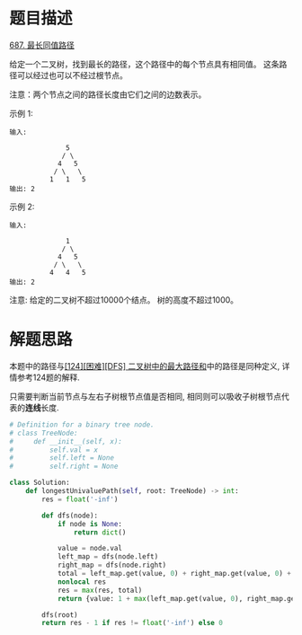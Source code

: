 # 题目描述

[687. 最长同值路径](https://leetcode-cn.com/problems/longest-univalue-path/)

给定一个二叉树，找到最长的路径，这个路径中的每个节点具有相同值。 这条路径可以经过也可以不经过根节点。

注意：两个节点之间的路径长度由它们之间的边数表示。

示例 1:
```
输入:

              5
             / \
            4   5
           / \   \
          1   1   5
输出: 2
```

示例 2:
```
输入:

              1
             / \
            4   5
           / \   \
          4   4   5
输出: 2
```

注意: 给定的二叉树不超过10000个结点。 树的高度不超过1000。

# 解题思路

本题中的路径与[[124][困难][DFS] 二叉树中的最大路径和](/Algorithm/树/124-二叉树中的最大路径和.md)中的路径是同种定义, 详情参考124题的解释.

只需要判断当前节点与左右子树根节点值是否相同, 相同则可以吸收子树根节点代表的**连线**长度.

```python
# Definition for a binary tree node.
# class TreeNode:
#     def __init__(self, x):
#         self.val = x
#         self.left = None
#         self.right = None

class Solution:
    def longestUnivaluePath(self, root: TreeNode) -> int:
        res = float('-inf')

        def dfs(node):
            if node is None:
                return dict()

            value = node.val
            left_map = dfs(node.left)
            right_map = dfs(node.right)
            total = left_map.get(value, 0) + right_map.get(value, 0) + 1
            nonlocal res
            res = max(res, total)
            return {value: 1 + max(left_map.get(value, 0), right_map.get(value, 0))}

        dfs(root)
        return res - 1 if res != float('-inf') else 0
```
